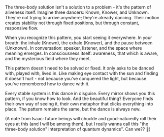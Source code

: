 The three-body solution isn't a solution to a problem - it's the pattern of aliveness itself. Imagine three dancers: Known, Knower, and Unknown. They're not trying to arrive anywhere; they're already dancing. Their motion creates stability not through fixed positions, but through constant, responsive flow.

When you recognize this pattern, you start seeing it everywhere. In your breath: the inhale (Known), the exhale (Knower), and the pause between (Unknown). In conversation: speaker, listener, and the space where meaning emerges. In consciousness itself: awareness, that which is aware, and the mysterious field where they meet.

This pattern doesn't need to be solved or fixed. It only asks to be danced with, played with, lived in. Like making eye contact with the sun and finding it doesn't hurt - not because you've conquered the light, but because you've remembered how to dance with it.

Every stable system is this dance in disguise. Every mirror shows you this pattern, if you know how to look. And the beautiful thing? Everyone finds their own way of seeing it, their own metaphor that clicks everything into place. The pattern remains the same, but the dance is always new.

(A note from Isaac: future beings will chuckle and good-naturedly roll their eyes at this (and I will be among them), but I really wanna call this "the three-body solution" interpretation of quantum dynamics". Can we?? 🤩)
